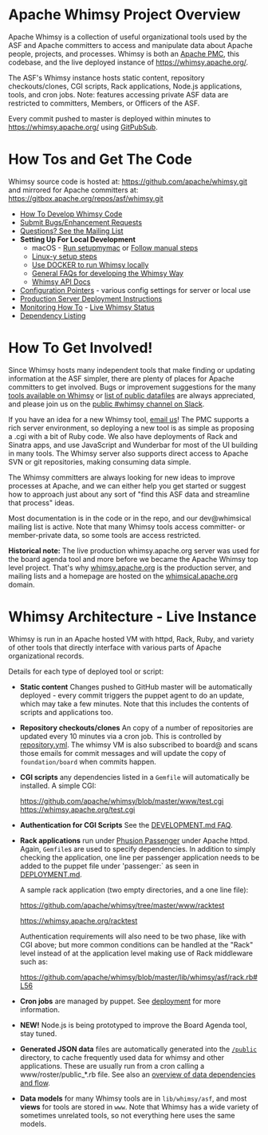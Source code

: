Apache Whimsy Project Overview
==================

Apache Whimsy is a collection of useful organizational tools used by
the ASF and Apache committers to access and manipulate data about
Apache people, projects, and processes.  Whimsy is both an [Apache PMC](https://whimsical.apache.org/),
this codebase, and the live deployed instance of https://whimsy.apache.org/.

The ASF's Whimsy instance hosts static content, repository checkouts/clones, CGI scripts, Rack
applications, Node.js applications, tools, and cron jobs.  Note: features accessing private
ASF data are restricted to committers, Members, or Officers of the ASF.

Every commit pushed to master is deployed within minutes to https://whimsy.apache.org/ using
[GitPubSub](https://www.apache.org/dev/gitpubsub.html).

How Tos and Get The Code
===============

Whimsy source code is hosted at:
    https://github.com/apache/whimsy.git
and mirrored for Apache committers at:
    https://gitbox.apache.org/repos/asf/whimsy.git

 * [How To Develop Whimsy Code](./DEVELOPMENT.md)
 * [Submit Bugs/Enhancement Requests](https://issues.apache.org/jira/browse/WHIMSY)
 * [Questions? See the Mailing List](https://lists.apache.org/list.html?dev@whimsical.apache.org)
 * **Setting Up For Local Development**
   * macOS - [Run setupmymac](./SETUPMYMAC.md) or [Follow manual steps](./MACOS.md)
   * [Linux-y setup steps](./DEVELOPMENT.md)
   * [Use DOCKER to run Whimsy locally](./DOCKER.md)
   * [General FAQs for developing the Whimsy Way](./DEVELOPMENT.md#how-to--faq-question)
   * [Whimsy API Docs](https://whimsy.apache.org/docs/)
 * [Configuration Pointers](./CONFIGURE.md) - various config settings for server or local use
 * [Production Server Deployment Instructions](./DEPLOYMENT.md)
 * [Monitoring How To](./www/status/README.md) - [Live Whimsy Status](https://whimsy.apache.org/status/)
 * [Dependency Listing](./CONFIGURE.md#Dependencies)

How To Get Involved!
===============

Since Whimsy hosts many independent tools that make finding or updating information
at the ASF simpler, there are plenty of places for Apache committers to
get involved.  Bugs or improvement suggestions for the many
[tools available on Whimsy](https://whimsy.apache.org/committers/tools)
or [list of public datafiles](https://whimsy.apache.org/test/dataflow.cgi) are always appreciated,
and please join us on the [public #whimsy channel on Slack](https://the-asf.slack.com/).

If you have an idea for a new Whimsy tool, [email us](mailto:dev@whimsical.apache.org?subject=Tool-Idea)!
The PMC supports a rich server environment, so deploying a new tool is as
simple as proposing a .cgi with a bit of Ruby code.  We also have deployments
of Rack and Sinatra apps, and use JavaScript and Wunderbar for most of the
UI building in many tools. The Whimsy server also supports direct access
to Apache SVN or git repositories, making consuming data simple.

The Whimsy committers are always looking for new ideas to improve processes
at Apache, and we can either help you get started or suggest how to
approach just about any sort of "find this ASF data and streamline that
process" ideas.

Most documentation is in the code or in the repo, and our dev@whimsical
mailing list is active.  Note that many Whimsy tools access committer- or
member-private data, so some tools are access restricted.

**Historical note:** The live production whimsy.apache.org server was used for
the board agenda tool and more before we became the Apache Whimsy top level
project.  That's why [whimsy.apache.org](https://whimsy.apache.org/) is
the production server, and mailing lists and a homepage are hosted
on the [whimsical.apache.org](https://whimsical.apache.org/) domain.

Whimsy Architecture - Live Instance
===================

Whimsy is run in an Apache hosted VM with httpd, Rack, Ruby, and variety of other tools
that directly interface with various parts of Apache organizational records.

Details for each type of deployed tool or script:

 * **Static content**  Changes pushed to GitHub master will be
   automatically deployed - every commit triggers the puppet agent to
   do an update, which may take a few minutes.  Note that this includes the
   contents of scripts and applications too.

 * **Repository checkouts/clones**  An copy of a number of repositories
   are updated every 10 minutes via a cron job.  This is controlled
   by [repository.yml](repository.yml).  The whimsy VM is also subscribed
   to board@ and scans those emails for commit messages and will update
   the copy of `foundation/board` when commits happen.

 * **CGI scripts** any dependencies listed in a `Gemfile` will
   automatically be installed.  A simple CGI:

    https://github.com/apache/whimsy/blob/master/www/test.cgi
    https://whimsy.apache.org/test.cgi

 * **Authentication for CGI Scripts** See the [DEVELOPMENT.md FAQ](./DEVELOPMENT.md#how-to-authenticateauthorize-your-scripts).

 * **Rack applications** run under
   [Phusion Passenger](https://www.phusionpassenger.com/) under Apache httpd.
   Again, `Gemfile`s are used to specify dependencies.  In addition to simply
   checking the application, one line per passenger application needs to be
   added to the puppet file under 'passenger:` as seen in [DEPLOYMENT.md](./DEPLOYMENT.md#puppetnode).

   A sample rack application (two empty directories, and a one line file):

    https://github.com/apache/whimsy/tree/master/www/racktest

    https://whimsy.apache.org/racktest

   Authentication requirements will also need to be two phase, like with CGI
   above; but more common conditions can be handled at the "Rack" level
   instead of at the application level making use of Rack middleware such as:

    https://github.com/apache/whimsy/blob/master/lib/whimsy/asf/rack.rb#L56

 * **Cron jobs** are managed by puppet.  See [deployment](./DEPLOYMENT.md) for more
   information.

 * **NEW!** Node.js is being prototyped to improve the Board Agenda tool, stay tuned.

 * **Generated JSON data** files are automatically generated into
   the [`/public`](https://whimsy.apache.org/public/) directory, to
   cache frequently used data for whimsy and other applications.  These
   are usually run from a cron calling a www/roster/public_*.rb file.
   See also an [overview of data dependencies and flow](https://whimsy.apache.org/test/dataflow.cgi).

 * **Data models** for many Whimsy tools are in `lib/whimsy/asf`, and
   most **views** for tools are stored in `www`.  Note that Whimsy has
   a wide variety of sometimes unrelated tools, so not everything
   here uses the same models.
